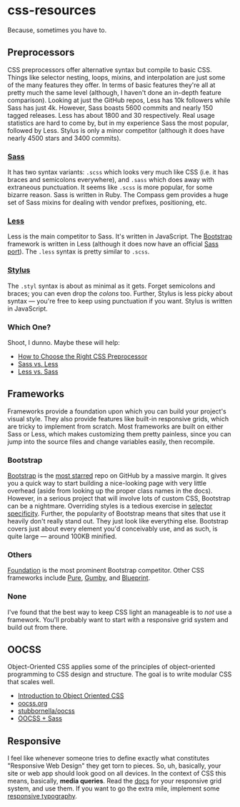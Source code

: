 # css-resources

Because, sometimes you have to.

## Preprocessors
CSS preprocessors offer alternative syntax but compile to basic CSS. Things like selector nesting, loops, mixins, and interpolation are just some of the many features they offer. In terms of basic features they're all at pretty much the same level (although, I haven't done an in-depth feature comparison). Looking at just the GitHub repos, Less has 10k followers while Sass has just 4k. However, Sass boasts 5600 commits and nearly 150 tagged releases. Less has about 1800 and 30 respectively. Real usage statistics are hard to come by, but in my experience Sass the most popular, followed by Less. Stylus is only a minor competitor (although it does have nearly 4500 stars and 3400 commits).

### [Sass](http://sass-lang.com/)
It has two syntax variants: `.scss` which looks very much like CSS (i.e. it has braces and semicolons everywhere), and `.sass` which does away with extraneous punctuation. It seems like `.scss` is more popular, for some bizarre reason. Sass is written in Ruby. The Compass gem provides a huge set of Sass mixins for dealing with vendor prefixes, positioning, etc.

### [Less](http://lesscss.org/)
Less is the main competitor to Sass. It's written in JavaScript. The [Bootstrap](https://github.com/twbs/bootstrap) framework is written in Less (although it does now have an official [Sass port](https://github.com/twbs/bootstrap-sass)). The `.less` syntax is pretty similar to `.scss`.

### [Stylus](http://learnboost.github.io/stylus/)
The `.styl` syntax is about as minimal as it gets. Forget semicolons and braces; you can even drop the _colons_ too. Further, Stylus is less picky about syntax &mdash; you're free to keep using punctuation if you want. Stylus is written in JavaScript.

### Which One?
Shoot, I dunno. Maybe these will help:
- [How to Choose the Right CSS Preprocessor](http://blog.teamtreehouse.com/how-to-choose-the-right-css-preprocessor)
- [Sass vs. Less](http://css-tricks.com/sass-vs-less/)
- [Less vs. Sass](http://flippinawesome.org/2014/01/20/less-vs-sass-its-time-to-switch-to-sass/)

## Frameworks
Frameworks provide a foundation upon which you can build your project's visual style. They also provide features like built-in responsive grids, which are tricky to implement from scratch. Most frameworks are built on either Sass or Less, which makes customizing them pretty painless, since you can jump into the source files and change variables easily, then recompile.

### Bootstrap
[Bootstrap](http://getbootstrap.com/) is the [most starred](https://github.com/search?q=stars%3a%3E1&s=stars&type=Repositories) repo on GitHub by a massive margin. It gives you a quick way to start building a nice-looking page with very little overhead (aside from looking up the proper class names in the docs). However, in a serious project that will involve lots of custom CSS, Bootstrap can be a nightmare. Overriding styles is a tedious exercise in [selector specificity](http://www.smashingmagazine.com/2007/07/27/css-specificity-things-you-should-know/). Further, the popularity of Bootstrap means that sites that use it heavily don't really stand out. They just look like everything else. Bootstrap covers just about every element you'd conceivably use, and as such, is quite large &mdash; around 100KB minified. 

### Others
[Foundation](http://foundation.zurb.com/) is the most prominent Bootstrap competitor. Other CSS frameworks include [Pure](https://github.com/yui/pure/), [Gumby](https://github.com/GumbyFramework/Gumby), and [Blueprint](https://github.com/joshuaclayton/blueprint-css).

### None
I've found that the best way to keep CSS light an manageable is to _not_ use a framework. You'll probably want to start with a responsive grid system and build out from there.

## OOCSS
Object-Oriented CSS applies some of the principles of object-oriented programming to CSS design and structure. The goal is to write modular CSS that scales well.
- [Introduction to Object Oriented CSS](http://www.smashingmagazine.com/2011/12/12/an-introduction-to-object-oriented-css-oocss/)
- [oocss.org](http://oocss.org/)
- [stubbornella/oocss](https://github.com/stubbornella/oocss)
- [OOCSS + Sass](http://ianstormtaylor.com/oocss-plus-sass-is-the-best-way-to-css/)

## Responsive
I feel like whenever someone tries to define exactly what constitutes "Responsive Web Design" they get torn to pieces. So, uh, basically, your site or web app should look good on all devices. In the context of CSS this means, basically, **media queries**. Read the [docs](http://getbootstrap.com/css/#grid) for your responsive grid system, and use them. If you want to go the extra mile, implement some [responsive typography](http://trentwalton.com/2012/06/19/fluid-type/). 